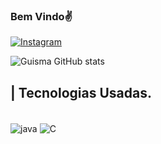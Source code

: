 ### Bem Vindo✌️
[![Instagram](https://img.shields.io/badge/Instagram-E4405F?style=for-the-badge&logo=instagram&logoColor=white)](https://www.instagram.com/guisma.sl/)

![Guisma GitHub stats](https://github-readme-stats.vercel.app/api?username=Guisma&show_icons=true&theme=tokyonight)

## | Tecnologias Usadas.
<div style="display: inline_block"><br/>
<img align="center" alt="java" src="https://img.shields.io/badge/Java-ED8B00?style=for-the-badge&logo=openjdk&logoColor=white" />
<img align="center" alt="C" src="https://img.shields.io/badge/C-00599C?style=for-the-badge&logo=c&logoColor=white" />
</div>


<!--
**Guisma/Guisma** is a ✨ _special_ ✨ repository because its `README.md` (this file) appears on your GitHub profile.

Here are some ideas to get you started:

- 🔭 I’m currently working on ...
- 🌱 I’m currently learning ...
- 👯 I’m looking to collaborate on ...
- 🤔 I’m looking for help with ...
- 💬 Ask me about ...
- 📫 How to reach me: ...
- 😄 Pronouns: ...
- ⚡ Fun fact: ...
-->
